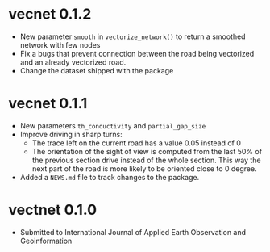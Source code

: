 # vecnet 0.1.2

* New parameter `smooth` in `vectorize_network()` to return a smoothed network with few nodes
* Fix a bugs that prevent connection between the road being vectorized and an already vectorized road.
* Change the dataset shipped with the package

# vecnet 0.1.1

* New parameters `th_conductivity` and `partial_gap_size`
* Improve driving in sharp turns: 
   * The trace left on the current road has a value 0.05 instead of 0
   * The orientation of the sight of view is computed from the last 50% of the previous section drive instead of the whole section. This way the next part of the road is more likely to be oriented close to 0 degree.
* Added a `NEWS.md` file to track changes to the package.

# vectnet 0.1.0

* Submitted to International Journal of Applied Earth Observation and Geoinformation

